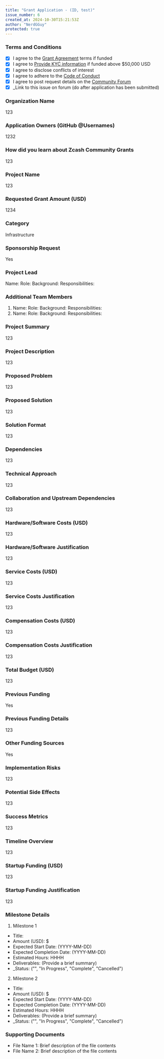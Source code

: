```yaml
---
title: "Grant Application - (ID, test)"
issue_number: 6
created_at: 2024-10-30T15:21:53Z
author: "NerdGGuy"
protected: true
---
```


### Terms and Conditions

- [X] I agree to the [Grant Agreement]() terms if funded
- [X] I agree to [Provide KYC information]() if funded above $50,000 USD
- [X] I agree to disclose conflicts of interest
- [X] I agree to adhere to the [Code of Conduct]()
- [X] I agree to post request details on the [Community Forum]()
- [X] _Link to this issue on forum (do after application has been submitted)

### Organization Name

123

### Application Owners (GitHub @Usernames)

1232

### How did you learn about Zcash Community Grants

123

### Project Name

123

### Requested Grant Amount (USD)

1234

### Category

Infrastructure

### Sponsorship Request

Yes

### Project Lead

Name:
Role:
Background:
Responsibilities:


### Additional Team Members

1. Name:
   Role:
   Background:
   Responsibilities:
2. Name:
   Role:
   Background:
   Responsibilities:


### Project Summary

123

### Project Description

123

### Proposed Problem

123

### Proposed Solution

123

### Solution Format

123

### Dependencies

123

### Technical Approach

123

### Collaboration and Upstream Dependencies

123

### Hardware/Software Costs (USD)

123

### Hardware/Software Justification

123

### Service Costs (USD)

123

### Service Costs Justification

123

### Compensation Costs (USD)

123

### Compensation Costs Justification

123

### Total Budget (USD)

123

### Previous Funding

Yes

### Previous Funding Details

123

### Other Funding Sources

Yes

### Implementation Risks

123

### Potential Side Effects

123

### Success Metrics

123

### Timeline Overview

123

### Startup Funding (USD)

123

### Startup Funding Justification

123

### Milestone Details

1. Milestone 1
- Title:
- Amount (USD): $
- Expected Start Date: (YYYY-MM-DD)
- Expected Completion Date: (YYYY-MM-DD)
- Estimated Hours: HHHH
- Deliverables: (Provide a brief summary)
- _Status: ("", "In Progress", "Complete", "Cancelled")

2. Milestone 2
- Title:
- Amount (USD): $
- Expected Start Date: (YYYY-MM-DD)
- Expected Completion Date: (YYYY-MM-DD)
- Estimated Hours: HHHH
- Deliverables: (Provide a brief summary)
- _Status: ("", "In Progress", "Complete", "Cancelled")


### Supporting Documents

- File Name 1: Brief description of the file contents
- File Name 2: Brief description of the file contents

